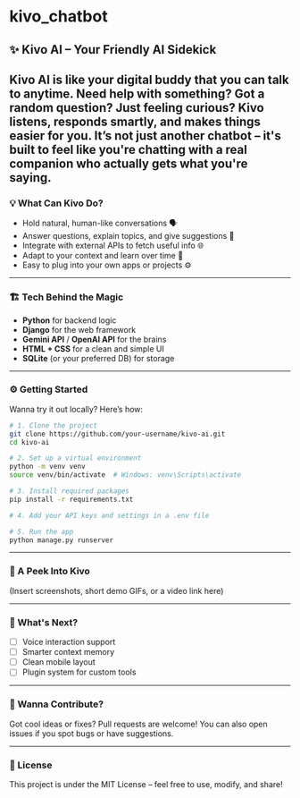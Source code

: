 # kivo_chatbot

## ✨ Kivo AI – Your Friendly AI Sidekick

Kivo AI is like your digital buddy that you can talk to anytime. Need help with something? Got a random question? Just feeling curious? Kivo listens, responds smartly, and makes things easier for you. It’s not just another chatbot – it's built to feel like you're chatting with a real companion who actually gets what you're saying.
---

### 💡 What Can Kivo Do?

* Hold natural, human-like conversations 🗣️
* Answer questions, explain topics, and give suggestions 💬
* Integrate with external APIs to fetch useful info 🌐
* Adapt to your context and learn over time 🧠
* Easy to plug into your own apps or projects ⚙️

---

### 🏗️ Tech Behind the Magic

* **Python** for backend logic
* **Django** for the web framework
* **Gemini API** / **OpenAI API** for the brains
* **HTML + CSS** for a clean and simple UI
* **SQLite** (or your preferred DB) for storage

---

### ⚙️ Getting Started

Wanna try it out locally? Here’s how:

```bash
# 1. Clone the project
git clone https://github.com/your-username/kivo-ai.git
cd kivo-ai

# 2. Set up a virtual environment
python -m venv venv
source venv/bin/activate  # Windows: venv\Scripts\activate

# 3. Install required packages
pip install -r requirements.txt

# 4. Add your API keys and settings in a .env file

# 5. Run the app
python manage.py runserver
```

---

### 📸 A Peek Into Kivo

(Insert screenshots, short demo GIFs, or a video link here)

---

### 🔄 What's Next?

* [ ] Voice interaction support
* [ ] Smarter context memory
* [ ] Clean mobile layout
* [ ] Plugin system for custom tools

---

### 🤗 Wanna Contribute?

Got cool ideas or fixes? Pull requests are welcome! You can also open issues if you spot bugs or have suggestions.

---

### 📄 License

This project is under the MIT License – feel free to use, modify, and share!


